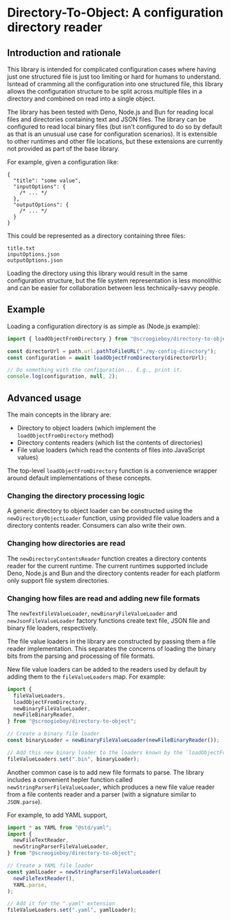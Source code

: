 # Directory-To-Object: A configuration directory reader

## Introduction and rationale

This library is intended for complicated configuration cases where having just
one structured file is just too limiting or hard for humans to understand.
Isntead of cramming all the configuration into one structured file, this library
allows the configuration structure to be split across multiple files in a
directory and combined on read into a single object.

The library has been tested with Deno, Node.js and Bun for reading local files
and directories containing text and JSON files. The library can be configured to
read local binary files (but isn't configured to do so by default as that is an
unusual use case for configuration scenarios). It is extensible to other
runtimes and other file locations, but these extensions are currently not
provided as part of the base library.

For example, given a configuration like:

```json5
{
  "title": "some value",
  "inputOptions": {
    /* ... */
  },
  "outputOptions": {
    /* ... */
  }
}
```

This could be represented as a directory containing three files:

```
title.txt
inputOptions.json
outputOptions.json
```

Loading the directory using this library would result in the same configuration
structure, but the file system representation is less monolithic and can be
easier for collaboration between less technically-savvy people.

## Example

Loading a configuration directory is as simple as (Node.js example):

```typescript
import { loadObjectFromDirectory } from "@scroogieboy/directory-to-object";

const directorUrl = path.url.pathToFileURL("./my-config-directory");
const configuration = await loadObjectFromDirectory(directorUrl);

// Do something with the configuration... E.g., print it.
console.log(configuration, null, 2);
```

## Advanced usage

The main concepts in the library are:

- Directory to object loaders (which implement the `loadObjectFromDirectory`
  method)
- Directory contents readers (which list the contents of directories)
- File value loaders (which read the contents of files into JavaScript values)

The top-level `loadObjectFromDirectory` function is a convenience wrapper around
default implementations of these concepts.

### Changing the directory processing logic

A generic directory to object loader can be constructed using the
`newDirectoryObjectLoader` function, using provided file value loaders and a
directory contents reader. Consumers can also write their own.

### Changing how directories are read

The `newDirectoryContentsReader` function creates a directory contents reader
for the current runtime. The current runtimes supported include Deno, Node.js
and Bun and the directory contents reader for each platform only support file
system directories.

### Changing how files are read and adding new file formats

The `newTextFileValueLoader`, `newBinaryFileValueLoader` and
`newJsonFileValueLoader` factory functions create text file, JSON file and
binary file loaders, respectively.

The file value loaders in the library are constructed by passing them a file
reader implementation. This separates the concerns of loading the binary bits
from the parsing and processing of file formats.

New file value loaders can be added to the readers used by default by adding
them to the `fileValueLoaders` map. For example:

```typescript
import {
  fileValueLoaders,
  loadObjectFromDirectory,
  newBinaryFileValueLoader,
  newFileBinaryReader,
} from "@scroogieboy/directory-to-object";

// Create a binary file loader
const binaryLoader = newBinaryFileValueLoader(newFileBinaryReader());

// Add this new binary loader to the loaders known by the `loadObjectFromDirectory` function.
fileValueLoaders.set(".bin", binaryLoader);
```

Another common case is to add new file formats to parse. The library includes a
convenient hepler function called `newStringParserFileValueLoader`, which
produces a new file value reader from a file contents reader and a parser (with
a signature similar to `JSON.parse`).

For example, to add YAML support,

```typescript
import * as YAML from "@std/yaml";
import {
  newFileTextReader,
  newStringParserFileValueLoader,
} from "@scroogieboy/directory-to-object";

// Create a YAML file loader
const yamlLoader = newStringParserFileValueLoader(
  newFileTextReader(),
  YAML.parse,
);

// Add it for the ".yaml" extension
fileValueLoaders.set(".yaml", yamlLoader);
```
